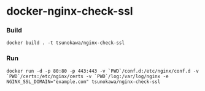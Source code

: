 # docker-nginx-check-ssl

### Build
```
docker build . -t tsunokawa/nginx-check-ssl
```

### Run
```
docker run -d -p 80:80 -p 443:443 -v `PWD`/conf.d:/etc/nginx/conf.d -v `PWD`/certs:/etc/nginx/certs -v `PWD`/log:/var/log/nginx -e NGINX_SSL_DOMAIN="example.com" tsunokawa/nginx-check-ssl
```

